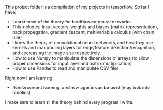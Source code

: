 This project folder is a compilation of my projects in tensorflow. So far I have:

* Learnt most of the theory for feedforward neural networks
* This includes: Input vectors, weights and biases (matrix representation), back propegation, gradient descent, multivariable calculus (with chain rule)
* I know the theory of convolutional neural networks, and how they use kernels and max pooling layers for edge/feature detection/recognition, and decreasing the image size respectively.
* How to use Numpy to manipulate the dimensions of arrays (to allow proper dimensions for input layer and matrix multiplication)
* How to use Pandas to read and manipulate CSV files
  
Right now I am learning:

* Reinforcement learning, and how agents can be used (may look into robotics)

I make sure to learn all the theory behind every program I write.
